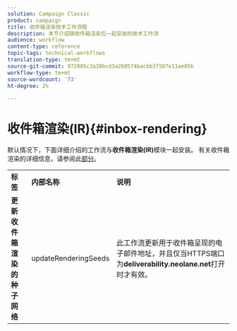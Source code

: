 ```yaml
---
solution: Campaign Classic
product: campaign
title: 收件箱渲染技术工作流程
description: 本节介绍随收件箱渲染包一起安装的技术工作流
audience: workflow
content-type: reference
topic-tags: technical-workflows
translation-type: tm+mt
source-git-commit: 972885c3a38bcd3a260574bacbb3f507e11ae05b
workflow-type: tm+mt
source-wordcount: '73'
ht-degree: 2%

---
```



# 收件箱渲染(IR){#inbox-rendering}

默认情况下，下面详细介绍的工作流与&#x200B;**收件箱渲染(IR)**&#x200B;模块一起安装。 有关收件箱渲染的详细信息，请参阅此[部分](../../delivery/using/inbox-rendering.md)。

<table> 
 <tbody> 
  <tr> 
   <td> <strong>标签</strong><br /> </td> 
   <td> <strong>内部名称</strong><br /> </td> 
   <td> <strong>说明</strong><br /> </td> 
  </tr> 
  <tr> 
   <td> <strong>更新收件箱渲染的种子网络</strong><br /> </td> 
   <td> <span class="uicontrol">updateRenderingSeeds</span> <br /> </td> 
   <td> 此工作流更新用于收件箱呈现的电子邮件地址，并且仅当HTTPS端口为<strong>deliverability.neolane.net</strong>打开时才有效。<br /> </td> 
  </tr> 
 </tbody> 
</table>

